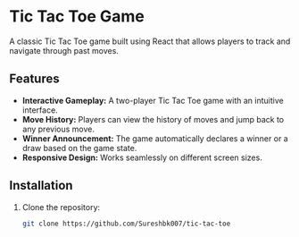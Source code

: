 # Tic Tac Toe Game

A classic Tic Tac Toe game built using React that allows players to track and navigate through past moves.

## Features

- **Interactive Gameplay:** A two-player Tic Tac Toe game with an intuitive interface.
- **Move History:** Players can view the history of moves and jump back to any previous move.
- **Winner Announcement:** The game automatically declares a winner or a draw based on the game state.
- **Responsive Design:** Works seamlessly on different screen sizes.

## Installation

1. Clone the repository:
   ```bash
   git clone https://github.com/Sureshbk007/tic-tac-toe
   ```
